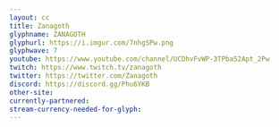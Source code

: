 ```yaml
---
layout: cc
title: Zanagoth
glyphname: ZANAGOTH
glyphurl: https://i.imgur.com/7nhgSPw.png
glyphwave: 7
youtube: https://www.youtube.com/channel/UCDhvFvWP-3TPba52Apt_2Pw
twitch: https://www.twitch.tv/zanagoth
twitter: https://twitter.com/Zanagoth
discord: https://discord.gg/Phu6YKB
other-site: 
currently-partnered: 
stream-currency-needed-for-glyph: 
---
```


